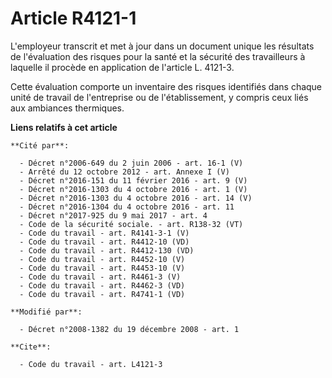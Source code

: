 # Article R4121-1

L'employeur transcrit et met à jour dans un document unique les résultats de l'évaluation des risques pour la santé et la
sécurité des travailleurs à laquelle il procède en application de l'article L. 4121-3. 

Cette évaluation comporte un inventaire des risques identifiés dans chaque unité de travail de l'entreprise ou de
l'établissement, y compris ceux liés aux ambiances thermiques.

**Liens relatifs à cet article**

	**Cité par**:

	  - Décret n°2006-649 du 2 juin 2006 - art. 16-1 (V)
	  - Arrêté du 12 octobre 2012 - art. Annexe I (V)
	  - Décret n°2016-151 du 11 février 2016 - art. 9 (V)
	  - Décret n°2016-1303 du 4 octobre 2016 - art. 1 (V)
	  - Décret n°2016-1303 du 4 octobre 2016 - art. 14 (V)
	  - Décret n°2016-1304 du 4 octobre 2016 - art. 11
	  - Décret n°2017-925 du 9 mai 2017 - art. 4
	  - Code de la sécurité sociale. - art. R138-32 (VT)
	  - Code du travail - art. R4141-3-1 (V)
	  - Code du travail - art. R4412-10 (VD)
	  - Code du travail - art. R4412-130 (VD)
	  - Code du travail - art. R4452-10 (V)
	  - Code du travail - art. R4453-10 (V)
	  - Code du travail - art. R4461-3 (V)
	  - Code du travail - art. R4462-3 (VD)
	  - Code du travail - art. R4741-1 (VD)

	**Modifié par**:

	  - Décret n°2008-1382 du 19 décembre 2008 - art. 1

	**Cite**:

	  - Code du travail - art. L4121-3
